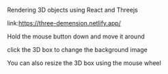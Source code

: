 
Rendering 3D objects using React and Threejs 


link:https://three-demension.netlify.app/


Hold the mouse button down and move it around 


click the 3D box to change the background image 



You can also resize the 3D box using the mouse wheel
